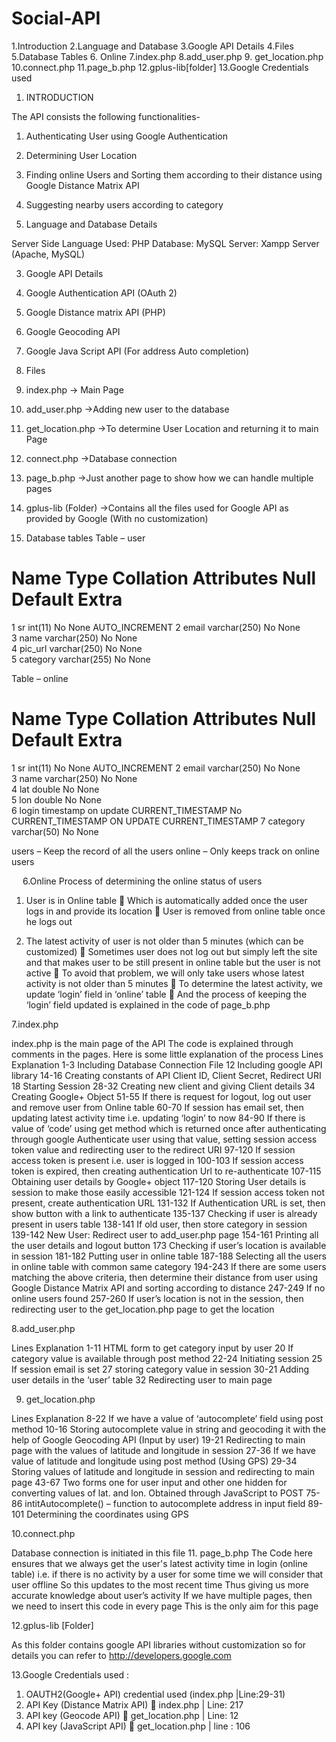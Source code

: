 # Social-API

1.Introduction
2.Language and Database
3.Google API Details
4.Files
5.Database Tables
6. Online
7.index.php
8.add_user.php
9. get_location.php
10.connect.php
11.page_b.php
12.gplus-lib[folder]
13.Google Credentials used 



1.	INTRODUCTION

The API consists the following functionalities-
1.	Authenticating User using Google Authentication
2.	Determining User Location
3.	Finding online Users and Sorting them according to their distance using Google Distance Matrix API
4.	Suggesting nearby users according to category

2.	Language and Database Details

Server Side Language Used: PHP
Database: MySQL
Server: Xampp Server (Apache, MySQL)

3.	Google API Details
1.	Google Authentication API (OAuth 2)
2.	Google Distance matrix API (PHP)
3.	Google Geocoding API
4.	Google Java Script API (For address Auto completion)

4.  Files

1. index.php
-> Main Page
2. add_user.php
->Adding new user to the database
3. get_location.php
->To determine User Location and returning it to main Page
4. connect.php
->Database connection
5. page_b.php
->Just another page to show how we can handle multiple pages
6. gplus-lib (Folder)
->Contains all the files used for Google API as provided by Google (With no customization)


5. Database tables
Table – user
#	Name	Type	Collation	Attributes	Null	Default	Extra
1	sr  	int(11)			No	None	AUTO_INCREMENT
2	email  	varchar(250)			No	None	
3	name	varchar(250)			No	None	
4	pic_url	varchar(250)			No	None	
5	category	varchar(255)			No	None	

Table – online
#	Name	Type	Collation	Attributes	Null	Default	Extra
1	sr  	int(11)			No	None	AUTO_INCREMENT
2	email  	varchar(250)			No	None	
3	name	varchar(250)			No	None	
4	lat	double			No	None	
5	lon	double			No	None	
6	login	timestamp		on update CURRENT_TIMESTAMP	No	CURRENT_TIMESTAMP	ON UPDATE CURRENT_TIMESTAMP
7	category	varchar(50)			No	None	

users – Keep the record of all the users
online – Only keeps track on online users

 
6.Online
Process of determining the online status of users 
1.	User is in Online table
	Which is automatically added once the user logs in and provide its location
	User is removed from online table once he logs out

2.	The latest activity of user is not older than 5 minutes (which can be customized)
	Sometimes user does not log out but simply left the site and that makes user to be still present in online table but the user is not active
	To avoid that problem, we will only take users whose latest activity is not older than 5 minutes
	To determine the latest activity, we update ‘login’ field in ‘online’ table
	And the process of keeping the ‘login’ field updated is explained in the code of page_b.php

7.index.php


index.php is the main page of the API
The code is explained through comments in the pages. Here is some little explanation of the process
Lines	Explanation
1-3	Including Database Connection File
12	Including google API library
14-16	Creating constants of API Client ID, Client Secret, Redirect URI
18	Starting Session
28-32	Creating new client and giving Client details
34	Creating Google+ Object
51-55	If there is request for logout, log out user and remove user from Online table
60-70	If session has email set, then updating latest activity time i.e. updating ‘login’ to now
84-90	If there is value of ‘code’ using get method which is returned once after authenticating through google
       Authenticate user using that value, setting session access token value and redirecting user to the redirect URI
97-120	If session access token is present i.e. user is logged in
100-103	If session access token is expired, then creating authentication Url to re-authenticate
107-115	Obtaining user details by Google+ object
117-120	Storing User details is session to make those easily accessible
121-124		If session access token not present, create authentication URL
131-132	If Authentication URL is set, then show button with a link to authenticate
135-137	Checking if user is already present in users table
138-141	If old user, then store category in session
139-142	New User: Redirect user to add_user.php page
154-161	Printing all the user details and logout button
173	Checking if user’s location is available in session
181-182	Putting user in online table
187-188	Selecting all the users in online table with common same category
194-243	If there are some users matching the above criteria, then determine their distance from user using Google Distance Matrix API and sorting according to distance
247-249	If no online users found
257-260	If user’s location is not in the session, then redirecting user to the get_location.php page to get the location

8.add_user.php

Lines	Explanation
1-11	HTML form to get category input by user
20	If category value is available through post method
22-24	Initiating session
25	If session email is set
27	storing category value in session
30-21	Adding user details in the ‘user’ table 
32	Redirecting user to main page

9. get_location.php

Lines	Explanation
8-22	If we have a value of ‘autocomplete’ field using post method
10-16	Storing autocomplete value in string and geocoding it with the help of Google Geocoding API (Input by user)
19-21	Redirecting to main page with the values of latitude and longitude in session
27-36	If we have value of latitude and longitude using post method (Using GPS)
29-34	Storing values of latitude and longitude in session and redirecting to main page
43-67	Two forms one for user input and other one hidden for converting values of lat. and lon. Obtained through JavaScript to POST 
75-86	intitAutocomplete() – function to autocomplete address in input field
89-101	Determining the coordinates using GPS

10.connect.php

Database connection is initiated in this file
11. page_b.php
The Code here ensures that we always get the user's latest activity time in login (online table)
 i.e. if there is no activity by a user for some time we will consider that user offline
So this updates to the most recent time
Thus giving us more accurate knowledge about user’s activity
If we have multiple pages, then we need to insert this code in every page
This is the only aim for this page

12.gplus-lib [Folder]

As this folder contains google API libraries without customization so for details you can refer to http://developers.google.com

13.Google Credentials used :

1.	OAUTH2(Google+ API) credential used (index.php |Line:29-31)
2.	API Key (Distance Matrix API)  index.php | Line: 217
3.	API key (Geocode API)  get_location.php | Line: 12
4.	API key (JavaScript API)  get_location.php | line : 106
